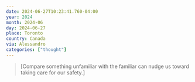 ```yaml
---
date: 2024-06-27T10:23:41.760-04:00
year: 2024
month: 2024-06
day: 2024-06-27
place: Toronto
country: Canada
via: Alessandro
categories: ["thought"]
---
```

> [Compare something unfamiliar with the familiar can nudge us toward taking care for our safety.]
